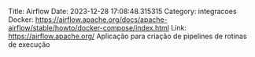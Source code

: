 Title: Airflow
Date: 2023-12-28 17:08:48.315315
Category: integracoes
Docker: https://airflow.apache.org/docs/apache-airflow/stable/howto/docker-compose/index.html
Link: https://airflow.apache.org/
Aplicação para criação de pipelines de rotinas de execução
